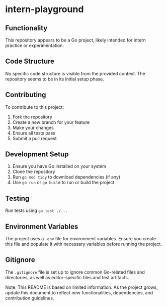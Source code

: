 # intern-playground

## Functionality
This repository appears to be a Go project, likely intended for intern practice or experimentation.

## Code Structure
No specific code structure is visible from the provided context. The repository seems to be in its initial setup phase.

## Contributing
To contribute to this project:

1. Fork the repository
2. Create a new branch for your feature
3. Make your changes
4. Ensure all tests pass
5. Submit a pull request

## Development Setup
1. Ensure you have Go installed on your system
2. Clone the repository
3. Run `go mod tidy` to download dependencies (if any)
4. Use `go run` or `go build` to run or build the project

## Testing
Run tests using `go test ./...`

## Environment Variables
The project uses a `.env` file for environment variables. Ensure you create this file and populate it with necessary variables before running the project.

## Gitignore
The `.gitignore` file is set up to ignore common Go-related files and directories, as well as editor-specific files and test artifacts.

Note: This README is based on limited information. As the project grows, update this document to reflect new functionalities, dependencies, and contribution guidelines.